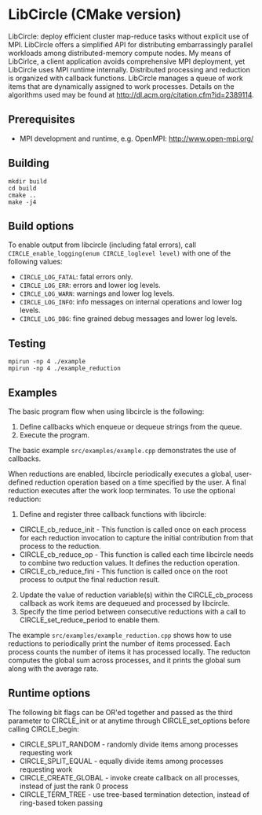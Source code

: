 # LibCircle (CMake version)

LibCircle: deploy efficient cluster map-reduce tasks without explicit use of MPI. LibCircle offers a simplified API for distributing embarrassingly parallel workloads among distributed-memory compute nodes. My means of LibCirlce, a client application avoids comprehensive MPI deployment, yet LibCircle uses MPI runtime internally. Distributed processing and reduction is organized with callback functions. LibCircle manages a queue of work items that are dynamically assigned to work processes. Details on the algorithms used may be found at <http://dl.acm.org/citation.cfm?id=2389114>.

## Prerequisites

* MPI development and runtime, e.g. OpenMPI: <http://www.open-mpi.org/>

## Building

```
mkdir build
cd build
cmake ..
make -j4
```

## Build options

To enable output from libcircle (including fatal errors), call `CIRCLE_enable_logging(enum CIRCLE_loglevel level)` with one of the following values:

* `CIRCLE_LOG_FATAL`: fatal errors only.
* `CIRCLE_LOG_ERR`: errors and lower log levels.
* `CIRCLE_LOG_WARN`: warnings and lower log levels.
* `CIRCLE_LOG_INFO`: info messages on internal operations and lower log levels.
* `CIRCLE_LOG_DBG`: fine grained debug messages and lower log levels.

## Testing

```
mpirun -np 4 ./example
mpirun -np 4 ./example_reduction
```

## Examples

The basic program flow when using libcircle is the following:

1. Define callbacks which enqueue or dequeue strings from the queue.
2. Execute the program.

The basic example `src/examples/example.cpp` demonstrates the use of callbacks.

When reductions are enabled, libcircle periodically executes a global,
user-defined reduction operation based on a time specified by the user.
A final reduction executes after the work loop terminates.
To use the optional reduction:

1. Define and register three callback functions with libcircle:
 * CIRCLE_cb_reduce_init - This function is called once on each process for each reduction invocation to capture the initial contribution from that process to the reduction.
 * CIRCLE_cb_reduce_op - This function is called each time libcircle needs to combine two reduction values.  It defines the reduction operation.
 * CIRCLE_cb_reduce_fini - This function is called once on the root process to output the final reduction result.
2. Update the value of reduction variable(s) within the CIRCLE_cb_process callback as work items are dequeued and processed by libcircle.
3. Specify the time period between consecutive reductions with a call to CIRCLE_set_reduce_period to enable them.

The example `src/examples/example_reduction.cpp` shows how to use reductions to periodically print
the number of items processed. Each process counts the number of items it has processed locally.
The reducton computes the global sum across processes, and it prints the global sum along with the average rate.

## Runtime options

The following bit flags can be OR'ed together and passed as the third
parameter to CIRCLE_init or at anytime through CIRCLE_set_options before
calling CIRCLE_begin:

* CIRCLE_SPLIT_RANDOM - randomly divide items among processes requesting work
* CIRCLE_SPLIT_EQUAL - equally divide items among processes requesting work
* CIRCLE_CREATE_GLOBAL - invoke create callback on all processes, instead of just the rank 0 process
* CIRCLE_TERM_TREE - use tree-based termination detection, instead of ring-based token passing

